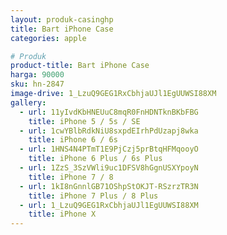 ```yaml
---
layout: produk-casinghp
title: Bart iPhone Case
categories: apple

# Produk
product-title: Bart iPhone Case
harga: 90000
sku: hn-2847
image-drive: 1_LzuQ9GEG1RxCbhjaUJl1EgUUWSI88XM
gallery:
  - url: 11yIvdKbHNEUuC8mqR0FnHDNTknBKbFBG
    title: iPhone 5 / 5s / SE
  - url: 1cwYBlbRdkNiU8sxpdEIrhPdUzapj8wka
    title: iPhone 6 / 6s
  - url: 1HNS4N4PTmT1E9PjCzj5prBtqHFMqooyO
    title: iPhone 6 Plus / 6s Plus
  - url: 1ZzS_3SzVWli9uc1DFSV8hGgnUSXYpoyN
    title: iPhone 7 / 8
  - url: 1kI8nGnnlGB71OShpStOKJT-RSzrzTR3N
    title: iPhone 7 Plus / 8 Plus
  - url: 1_LzuQ9GEG1RxCbhjaUJl1EgUUWSI88XM
    title: iPhone X
---
```

